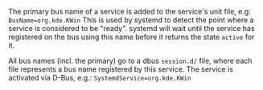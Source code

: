 The primary bus name of a service is added to the service's unit file, e.g:
`BusName=org.kde.KWin`
This is used by systemd to detect the point where a service is considered to be "ready".
systemd will wait until the service has registered on the bus using this name before it
returns the state `active` for it.

All bus names (incl. the primary) go to a dbus `session.d/` file, where each file represents
a bus name registered by this service. The service is activated via D-Bus, e.g.:
`SystemdService=org.kde.KWin`
